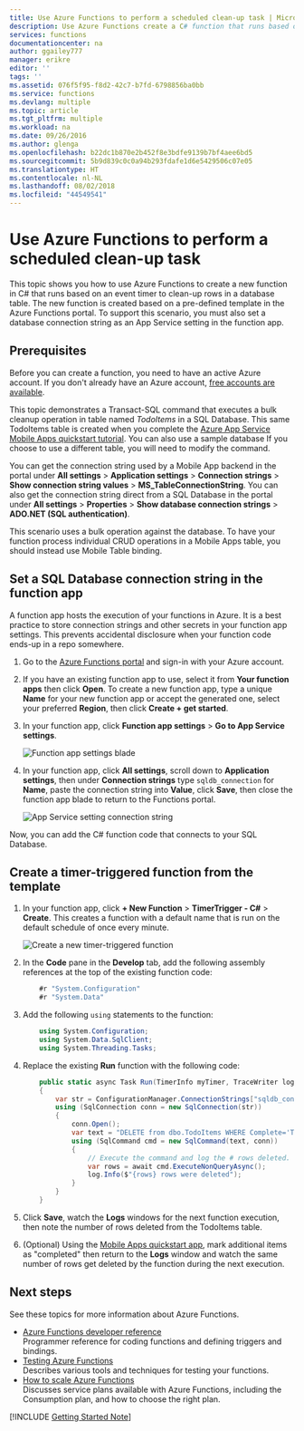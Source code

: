 ```yaml
---
title: Use Azure Functions to perform a scheduled clean-up task | Microsoft Docs
description: Use Azure Functions create a C# function that runs based on an event timer.
services: functions
documentationcenter: na
author: ggailey777
manager: erikre
editor: ''
tags: ''
ms.assetid: 076f5f95-f8d2-42c7-b7fd-6798856ba0bb
ms.service: functions
ms.devlang: multiple
ms.topic: article
ms.tgt_pltfrm: multiple
ms.workload: na
ms.date: 09/26/2016
ms.author: glenga
ms.openlocfilehash: b22dc1b870e2b452f8e3bdfe9139b7bf4aee6bd5
ms.sourcegitcommit: 5b9d839c0c0a94b293fdafe1d6e5429506c07e05
ms.translationtype: HT
ms.contentlocale: nl-NL
ms.lasthandoff: 08/02/2018
ms.locfileid: "44549541"
---
```

# <a name="use-azure-functions-to-perform-a-scheduled-clean-up-task"></a>Use Azure Functions to perform a scheduled clean-up task
This topic shows you how to use Azure Functions to create a new function in C# that runs based on an event timer to clean-up rows in a database table. The new function is created based on a pre-defined template in the Azure Functions portal. To support this scenario, you must also set a database connection string as an App Service setting in the function app. 

## <a name="prerequisites"></a>Prerequisites
Before you can create a function, you need to have an active Azure account. If you don't already have an Azure account, [free accounts are available](https://azure.microsoft.com/free/).

This topic demonstrates a Transact-SQL command that executes a bulk cleanup operation in table named *TodoItems* in a SQL Database. This same TodoItems table is created when you complete the [Azure App Service Mobile Apps quickstart tutorial](../app-service-mobile/app-service-mobile-ios-get-started.md). You can also use a sample database  If you choose to use a different table, you will need to modify the command.

You can get the connection string used by a Mobile App backend in the portal under **All settings** > **Application settings** > **Connection strings** > **Show connection string values** > **MS_TableConnectionString**. You can also get the connection string direct from a SQL Database in the portal under **All settings** > **Properties** > **Show database connection strings** > **ADO.NET (SQL authentication)**.

This scenario uses a bulk operation against the database. To have your function process individual CRUD operations in a Mobile Apps table, you should instead use Mobile Table binding.

## <a name="set-a-sql-database-connection-string-in-the-function-app"></a>Set a SQL Database connection string in the function app
A function app hosts the execution of your functions in Azure. It is a best practice to store connection strings and other secrets in your function app settings. This prevents accidental disclosure when your function code ends-up in a repo somewhere. 

1. Go to the [Azure Functions portal](https://functions.azure.com/signin) and sign-in with your Azure account.
2. If you have an existing function app to use, select it from **Your function apps** then click **Open**. To create a new function app, type a unique **Name** for your new function app or accept the generated one, select your preferred **Region**, then click **Create + get started**. 
3. In your function app, click **Function app settings** > **Go to App Service settings**. 
   
    ![Function app settings blade](https://docstestmedia1.blob.core.windows.net/azure-media/articles/azure-functions/media/functions-create-an-event-processing-function/functions-app-service-settings.png)
4. In your function app, click **All settings**, scroll down to **Application settings**, then under **Connection strings** type `sqldb_connection` for **Name**, paste the connection string into **Value**, click **Save**, then close the function app blade to return to the Functions portal.
   
    ![App Service setting connection string](https://docstestmedia1.blob.core.windows.net/azure-media/articles/azure-functions/media/functions-create-an-event-processing-function/functions-app-service-settings-connection-strings.png)

Now, you can add the C# function code that connects to your SQL Database.

## <a name="create-a-timer-triggered-function-from-the-template"></a>Create a timer-triggered function from the template
1. In your function app, click **+ New Function** > **TimerTrigger - C#** > **Create**. This creates a function with a default name that is run on the default schedule of once every minute. 
   
    ![Create a new timer-triggered function](https://docstestmedia1.blob.core.windows.net/azure-media/articles/azure-functions/media/functions-create-an-event-processing-function/functions-create-new-timer-trigger.png)
2. In the **Code** pane in the **Develop** tab, add the following assembly references at the top of the existing function code:
    ```cs
        #r "System.Configuration"
        #r "System.Data"
    ```

3. Add the following `using` statements to the function:
    ```cs
        using System.Configuration;
        using System.Data.SqlClient;
        using System.Threading.Tasks;
    ```

4. Replace the existing **Run** function with the following code:
    ```cs
        public static async Task Run(TimerInfo myTimer, TraceWriter log)
        {
            var str = ConfigurationManager.ConnectionStrings["sqldb_connection"].ConnectionString;
            using (SqlConnection conn = new SqlConnection(str))
            {
                conn.Open();
                var text = "DELETE from dbo.TodoItems WHERE Complete='True'";
                using (SqlCommand cmd = new SqlCommand(text, conn))
                {
                    // Execute the command and log the # rows deleted.
                    var rows = await cmd.ExecuteNonQueryAsync();
                    log.Info($"{rows} rows were deleted");
                }
            }
        }
    ```

5. Click **Save**, watch the **Logs** windows for the next function execution, then note the number of rows deleted from the TodoItems table.
6. (Optional) Using the [Mobile Apps quickstart app](../app-service-mobile/app-service-mobile-ios-get-started.md), mark additional items as "completed" then return to the **Logs** window and watch the same number of rows get deleted by the function during the next execution. 

## <a name="next-steps"></a>Next steps
See these topics for more information about Azure Functions.

* [Azure Functions developer reference](functions-reference.md)  
  Programmer reference for coding functions and defining triggers and bindings.
* [Testing Azure Functions](functions-test-a-function.md)  
  Describes various tools and techniques for testing your functions.
* [How to scale Azure Functions](functions-scale.md)  
  Discusses service plans available with Azure Functions, including the Consumption plan, and how to choose the right plan.  

[!INCLUDE [Getting Started Note](../../includes/functions-get-help.md)]




